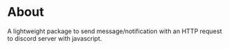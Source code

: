 # About



A lightweight package to send message/notification with an HTTP request to discord server with javascript.
